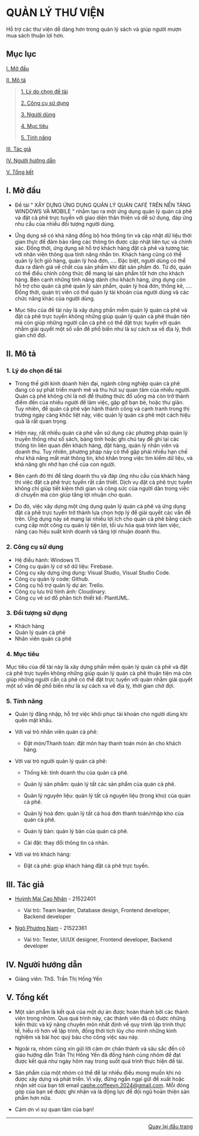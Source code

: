 <div id="Top"></div>

# QUẢN LÝ THƯ VIỆN
Hỗ trợ các thư viện dễ dàng hơn trong quản lý sách và giúp người mượn mua sách thuận lợi hơn.

## Mục lục

 [I. Mở đầu](#Modau)

 [II. Mô tả](#Mota)

> [1. Lý do chọn đề tài](#Lydochondetai)
>
> [2. Công cụ sử dụng](#Congcusudung)
>
> [3. Người dùng](#Doituongsudung)
>
> [4. Mục tiêu](#Muctieu)
>
> [5. Tính năng](#Tinhnang)

[III. Tác giả](#Tacgia)

[IV. Người hướng dẫn](#Nguoihuongdan)

[V. Tổng kết](#Tongket)


<!-- MỞ ĐẦU -->
<div id="Modau"></div>

## I. Mở đầu
* Đề tài " XÂY DỰNG ỨNG DỤNG QUẢN LÝ QUÁN CAFÉ TRÊN NỀN TẢNG WINDOWS VÀ MOBILE " nhằm tạo ra một ứng dụng quản lý quán cà phê và đặt cà phê trực tuyến với giao diện thân thiện và dễ sử dụng, đáp ứng nhu cầu của nhiều đối tượng người dùng. 

* Ứng dụng sẽ có khả năng đồng bộ hóa thông tin và cập nhật dữ liệu thời gian thực để đảm bảo rằng các thông tin được cập nhật liên tục và chính xác. Đồng thời, ứng dụng sẽ hỗ trợ khách hàng đặt cà phê và tương tác với nhân viên thông qua tính năng nhắn tin. Khách hàng cũng có thể quản lý lịch giỏ hàng, quản lý hoá đơn, …. Đặc biệt, người dùng có thể đưa ra đánh giá về chất của sản phẩm khi đặt sản phẩm đó. Từ đó, quán có thể điều chỉnh công thức để mang lại sản phẩm tốt hơn cho khách hàng. Bên cạnh những tính năng dành cho khách hàng, ứng dụng còn hỗ trợ cho quán cà phê quản lý sản phẩm, quản lý hoá đơn, thống kê, …. Đồng thời, quản trị viên có thể quản lý tài khoản của người dùng và các chức năng khác của người dùng.

* Mục tiêu của đề tài này là xây dựng phần mềm quản lý quán cà phê và đặt cà phê trực tuyến không những giúp quản lý quán cà phê thuận tiện mà còn giúp những người cần cà phê có thể đặt trực tuyến với quán nhằm giải quyết một số vấn đề phổ biến như là sự cách xa về địa lý, thời gian chờ đợi. 


<!-- MÔ TẢ -->
<div id="Mota"></div>

## II. Mô tả

<!-- Lý do chọn đề tài -->
<div id="Lydochondetai"></div>

### 1. Lý do chọn đề tài
* Trong thế giới kinh doanh hiện đại, ngành công nghiệp quán cà phê đang có sự phát triển mạnh mẽ và thu hút sự quan tâm của nhiều người. Quán cà phê không chỉ là nơi để thưởng thức đồ uống mà còn trở thành điểm đến của nhiều người để làm việc, gặp gỡ bạn bè, hoặc thư giãn. Tuy nhiên, để quán cà phê vận hành thành công và cạnh tranh trong thị trường ngày càng khốc liệt này, việc quản lý quán cà phê một cách hiệu quả là rất quan trọng.

* Hiện nay, rất nhiều quán cà phê vẫn sử dụng các phương pháp quản lý truyền thống như sổ sách, bảng tính hoặc ghi chú tay để ghi lại các thông tin liên quan đến khách hàng, đặt hàng, quản lý nhân viên và doanh thu. Tuy nhiên, phương pháp này có thể gặp phải nhiều hạn chế như khả năng mất mát thông tin, khó khăn trong việc tìm kiếm dữ liệu, và khả năng ghi nhớ hạn chế của con người.

* Bên cạnh đó thì để tăng doanh thu và đáp ứng nhu cầu của khách hàng thì việc đặt cà phê trực tuyến rất cần thiết. Dịch vụ đặt cà phê trực tuyến không chỉ giúp tiết kiệm thời gian và công sức của người dân trong việc di chuyển mà còn giúp tăng lợi nhuận cho quán.

* Do đó, việc xây dựng một ứng dụng quản lý quán cà phê và ứng dụng đặt cà phê trực tuyến trở thành lựa chọn hợp lý để giải quyết các vấn đề trên. Ứng dụng này sẽ mang lại nhiều lợi ích cho quán cà phê bằng cách cung cấp một công cụ quản lý tiện lợi, tối ưu hóa quá trình làm việc, nâng cao hiệu suất kinh doanh và tăng lợi nhuận doanh thu.



<div id="Congcusudung"></div>

### 2. Công cụ sử dụng
* Hệ điều hành: Windows 11.
* Công cụ quản lý cơ sở dữ liệu: Firebase.
* Công cụ xây dựng ứng dụng: Visual Studio, Visual Studio Code.
* Công cụ quản lý code: Github.
* Công cụ hỗ trợ quản lý dự án: Trello.
* Công cụ lưu trữ hình ảnh: Cloudinary.
* Công cụ vẽ sơ đồ phân tích thiết kế: PlantUML.

<div id="Doituongsudung"></div>

### 3. Đối tượng sử dụng
* Khách hàng
* Quản lý quán cà phê
* Nhân viên quán cà phê

<div id="Muctieu"></div>

### 4. Mục tiêu
Mục tiêu của đề tài này là xây dựng phần mềm quản lý quán cà phê và đặt cà phê trực tuyến không những giúp quản lý quán cà phê thuận tiện mà còn giúp những người cần cà phê có thể đặt trực tuyến với quán nhằm giải quyết một số vấn đề phổ biến như là sự cách xa về địa lý, thời gian chờ đợi.

<div id="Tinhnang"></div>

### 5. Tính năng
* Quản lý đăng nhập, hỗ trợ việc khôi phục tài khoản cho người dùng khi quên mật khẩu.

* Với vai trò nhân viên quán cà phê:
    * Đặt món/Thanh toán: đặt món hay thanh toán món ăn cho khách hàng.

* Với vai trò người quản lý quán cà phê:
    * Thống kê: tính doanh thu của quán cà phê.​

    * Quản lý sản phẩm: quản lý tất các sản phẩm của quán cà phê.​

    * Quản lý nguyên liệu: quản lý tất cả nguyên liệu (trong kho) của quán cà phê.​

    * Quản lý hoá đơn: quản lý tất cả hoá đơn thanh toán/nhập kho của quán cà phê.​

    * Quản lý bàn: quản lý bàn của quán cà phê.

    * Cài đặt: thay đổi thông tin cá nhân.

* Với vai trò khách hàng:
    * Đặt cà phê: giúp khách hàng đặt cà phê trực tuyến.
    
<!-- TÁC GIẢ -->
<div id="Tacgia"></div>

## III. Tác giả

* [Huỳnh Mai Cao Nhân](https://github.com/huynhanx03) - 21522401
    * Vai trò: Team learder, Database design, Frontend developer, Backend developer

* [Ngô Phương Nam](https://github.com/dunoiww) - 21522361
    * Vai trò: Tester, UI/UX designer, Frontend developer, Backend developer

<!-- NGƯỜI HƯỚNG DẪN -->
<div id="Nguoihuongdan"></div>

## IV. Người hướng dẫn
* Giảng viên: ThS. Trần Thị Hồng Yến

<!-- TỔNG KẾT -->
<div id="Tongket"></div>

## V. Tổng kết
* Một sản phẩm là kết quả của một dự án được hoàn thành bởi các thành viên trong nhóm. Qua quá trình này, các thành viên đã có được những kiến ​​thức và kỹ năng chuyên môn nhất định về quy trình lập trình thực tế, hiểu rõ hơn về lập trình, đồng thời tích lũy cho mình những kinh nghiệm và bài học quý báu cho công việc sau này.

* Ngoài ra, nhóm cũng xin gửi lời cảm ơn chân thành và sâu sắc đến cô giáo hướng dẫn Trần Thị Hồng Yến đã đồng hành cùng nhóm để đạt được kết quả như ngày hôm nay trong suốt quá trình thực hiện đề tài.

* Sản phẩm của một nhóm có thể để lại nhiều điều mong muốn khi nó được xây dựng và phát triển. Vì vậy, đừng ngần ngại gửi đề xuất hoặc nhận xét của bạn tới email caphe.coffeevn.2024@gmail.com. Mỗi đóng góp của bạn sẽ được ghi nhận và là động lực để đội ngũ hoàn thiện sản phẩm hơn nữa.

* Cám ơn vì sự quan tâm của bạn!

---

<p align="right"><a href="#Top">Quay lại đầu trang</a></p>